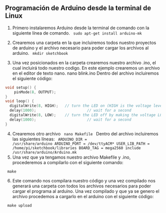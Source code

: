 ## Programación de Arduino desde la terminal de Linux

1. Primero instalaremos Arduino desde la terminal de comando con la siguiente línea de comando.
<code> sudo apt-get install arduino-mk </code>

2. Crearemos una carpeta en la que incluiremos todos nuestro proyectos de arduino y el archivo necesario para poder cargar los archivos al arduino.
<code> mkdir sketchbook </code>

3. Una vez posicionados en la carpeta crearemos nuestro archivo .ino, el cual incluirá todo nuestro codigo. En este ejemplo crearemos un archivo en el editor de texto nano.
nano blink.ino
Dentro del archivo incluiremos el siguiente código:
```c++
void setup() {
    pinMode(8, OUTPUT);
}
void loop() {
  digitalWrite(8, HIGH);   // turn the LED on (HIGH is the voltage level)  
  delay(1000);                       // wait for a second  
  digitalWrite(8, LOW);    // turn the LED off by making the voltage LOW  
  delay(1000);                       // wait for a second  
} 
```
4. Crearemos otro archivo
<code> nano Makefile </code>
Dentro del archivo incluiremos las siguientes líneas:
<code> ARDUINO_DIR = /usr/share/arduino
ARDUINO_PORT = /dev/ttyACM*
USER_LIB_PATH = /home/pi/sketchbook/libraries
BOARD_TAG = mega2560
include /usr/share/arduino/Arduino.mk </code>
5. Una vez que ya tengamos nuestro archivo Makefile y .ino, procederemos a compilarlo con el siguiente comando:

<code> make </code>

6. Este comando nos compilara nuestro código y una vez compilado nos generará una carpeta con todos los archivos necesarios para poder cargar el programa al arduino.
Una vez compilado y que ya se genero el archivo procedemos a cargarlo en el arduino con el siguiente código:

<code> make upload </code>
